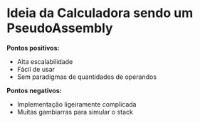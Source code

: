 # Ideia da Calculadora sendo um PseudoAssembly

<b>Pontos positivos:</b>
- Alta escalabilidade
- Fácil de usar
- Sem paradigmas de quantidades de operandos

<b>Pontos negativos:</b>
- Implementação ligeiramente complicada
- Muitas gambiarras para simular o stack

